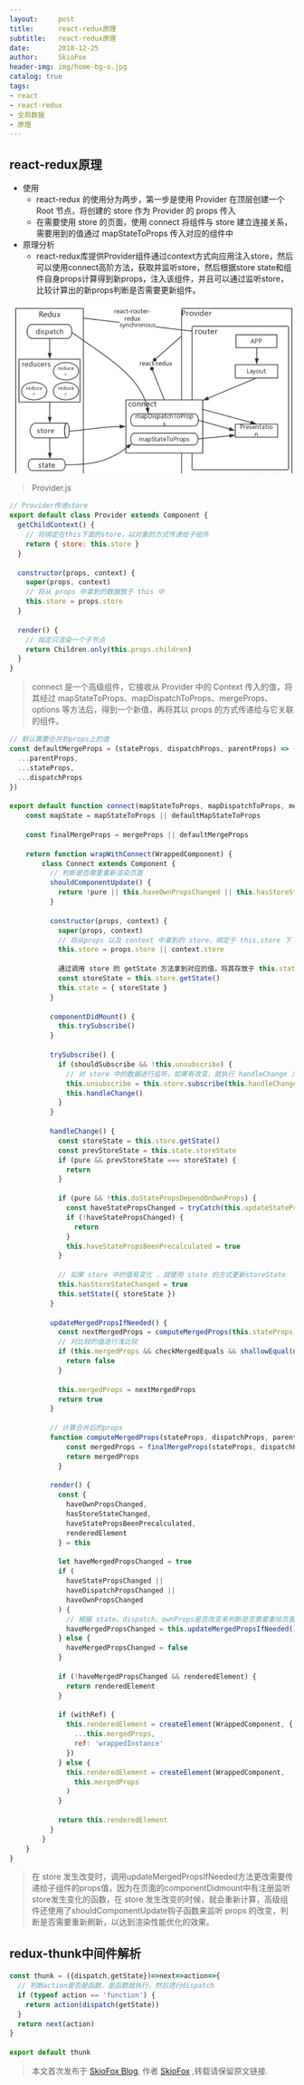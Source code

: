 ```yaml
---
layout:     post
title:      react-redux原理
subtitle:   react-redux原理
date:       2018-12-25
author:     SkioFox
header-img: img/home-bg-o.jpg
catalog: true
tags:
- react
- react-redux
- 全局数据
- 原理
---
```


## react-redux原理
- 使用
  - react-redux 的使用分为两步，第一步是使用 Provider 在顶层创建一个 Root 节点，将创建的 store 作为 Provider 的 props 传入
  - 在需要使用 store 的页面，使用 connect 将组件与 store 建立连接关系，需要用到的值通过 mapStateToProps 传入对应的组件中
- 原理分析
  - react-redux库提供Provider组件通过context方式向应用注入store，然后可以使用connect高阶方法，获取并监听store，然后根据store state和组件自身props计算得到新props，注入该组件，并且可以通过监听store，比较计算出的新props判断是否需要更新组件。

![avatar](/img/react/react-redux.jpg)

> Provider.js
```js
// Provider传递store
export default class Provider extends Component {
  getChildContext() {
    // 将绑定在this下面的store，以对象的方式传递给子组件
    return { store: this.store }
  }

  constructor(props, context) {
    super(props, context)
    // 将从 props 中拿到的数据放于 this 中
    this.store = props.store
  }

  render() {
    // 指定只渲染一个子节点
    return Children.only(this.props.children)
  }
}
```
> connect 是一个高级组件，它接收从 Provider 中的 Context 传入的值，将其经过 mapStateToProps、mapDispatchToProps、mergeProps、options 等方法后，得到一个新值，再将其以 props 的方式传递给与它关联的组件。
```js
// 默认需要合并到props上的值
const defaultMergeProps = (stateProps, dispatchProps, parentProps) => ({
  ...parentProps,
  ...stateProps,
  ...dispatchProps
})

export default function connect(mapStateToProps, mapDispatchToProps, mergeProps, options = {}) {
    const mapState = mapStateToProps || defaultMapStateToProps
    
    const finalMergeProps = mergeProps || defaultMergeProps

    return function wrapWithConnect(WrappedComponent) {
        class Connect extends Component {
          // 判断是否需要重新渲染页面
          shouldComponentUpdate() {
            return !pure || this.haveOwnPropsChanged || this.hasStoreStateChanged
          }
    
          constructor(props, context) {
            super(props, context)
            // 将从props 以及 context 中拿到的 store，绑定于 this.store 下
            this.store = props.store || context.store
            
            通过调用 store 的 getState 方法拿到对应的值，将其存放于 this.state下面
            const storeState = this.store.getState()
            this.state = { storeState }
          }
          
          componentDidMount() {
            this.trySubscribe()
          }
          
          trySubscribe() {
            if (shouldSubscribe && !this.unsubscribe) {
              // 对 store 中的数据进行监听，如果有改变，就执行 handleChange 方法
              this.unsubscribe = this.store.subscribe(this.handleChange.bind(this))
              this.handleChange()
            }
          }
          
          handleChange() {
            const storeState = this.store.getState()
            const prevStoreState = this.state.storeState
            if (pure && prevStoreState === storeState) {
              return
            }
    
            if (pure && !this.doStatePropsDependOnOwnProps) {
              const haveStatePropsChanged = tryCatch(this.updateStatePropsIfNeeded, this)
              if (!haveStatePropsChanged) {
                return
              }
              this.haveStatePropsBeenPrecalculated = true
            }
    
            // 如果 store 中的值有变化 ，就使用 state 的方式更新storeState
            this.hasStoreStateChanged = true
            this.setState({ storeState })
          }
          
          updateMergedPropsIfNeeded() {
            const nextMergedProps = computeMergedProps(this.stateProps, this.dispatchProps, this.props)
            // 对比较的值进行浅比较
            if (this.mergedProps && checkMergedEquals && shallowEqual(nextMergedProps, this.mergedProps)) {
              return false
            }
    
            this.mergedProps = nextMergedProps
            return true
          }
          
          // 计算合并后的props
          function computeMergedProps(stateProps, dispatchProps, parentProps) {
              const mergedProps = finalMergeProps(stateProps, dispatchProps, parentProps)
              return mergedProps
            }
          
          render() {
            const {
              haveOwnPropsChanged,
              hasStoreStateChanged,
              haveStatePropsBeenPrecalculated,
              renderedElement
            } = this
            
            let haveMergedPropsChanged = true
            if (
              haveStatePropsChanged ||
              haveDispatchPropsChanged ||
              haveOwnPropsChanged
            ) {
              // 根据 state、dispatch、ownProps是否改变来判断是否需要重绘页面
              haveMergedPropsChanged = this.updateMergedPropsIfNeeded()
            } else {
              haveMergedPropsChanged = false
            }
    
            if (!haveMergedPropsChanged && renderedElement) {
              return renderedElement
            }
    
            if (withRef) {
              this.renderedElement = createElement(WrappedComponent, {
                ...this.mergedProps,
                ref: 'wrappedInstance'
              })
            } else {
              this.renderedElement = createElement(WrappedComponent,
                this.mergedProps
              )
            }
    
            return this.renderedElement
          }
        }
    }
}
```
> 在 store 发生改变时，调用updateMergedPropsIfNeeded方法更改需要传递给子组件的props值，因为在页面的componentDidmount中有注册监听store发生变化的函数，在 store 发生改变的时候，就会重新计算，高级组件还使用了shouldComponentUpdate钩子函数来监听 props 的改变，判断是否需要重新刷新，以达到渲染性能优化的效果。

## redux-thunk中间件解析
```js
const thunk = ({dispatch,getState})=>next=>action=>{
  // 判断action是否是函数，是函数就执行，然后进行dispatch
  if (typeof action == 'function') {
    return action(dispatch(getState))
  }
  return next(action)
}

export default thunk
```

> 本文首次发布于 [SkioFox Blog](http://blog.skiofox.top), 作者 [SkioFox](https://github.com/LoverFancy/) ,转载请保留原文链接.
